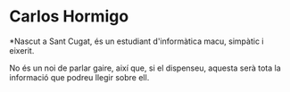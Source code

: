 # Carlos Hormigo 

*Nascut a Sant Cugat, és un estudiant d'informàtica macu, simpàtic i eixerit.

No és un noi de parlar gaire, així que, si el dispenseu, aquesta serà tota la informació que podreu llegir sobre ell.

